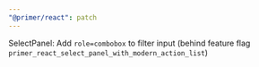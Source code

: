 ```yaml
---
"@primer/react": patch
---
```


SelectPanel: Add `role=combobox` to filter input (behind feature flag `primer_react_select_panel_with_modern_action_list`)
